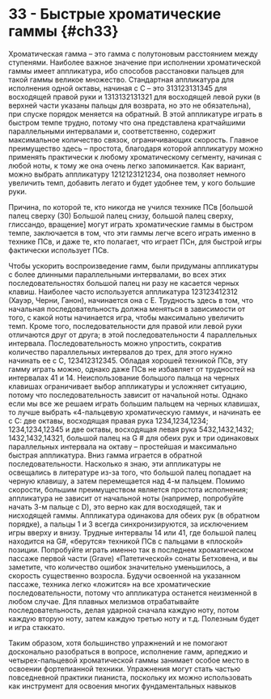 # 33 - Быстрые хроматические гаммы {#ch33}

Хроматическая гамма – это гамма с полутоновым расстоянием между ступенями. Наиболее важное значение при исполнении хроматической гаммы имеет аппликатура, ибо способов расстановки пальцев для такой гаммы великое множество. Стандартная аппликатура для исполнения одной октавы, начиная с C – это 313123131345 для восходящей правой руки и 1313132131321 для восходящей левой руки (в верхней части указаны пальцы для возврата, но это не обязательна), при спуске порядок меняется на обратный. В этой аппликатуре играть в быстром темпе трудно, потому что она представлена кратчайшими параллельными интервалами и, соответственно, содержит максимальное количество связок, ограничивающих скорость. Главное преимущество здесь – простота, благодаря которой аппликатуру можно применять практически к любому хроматическому сегменту, начиная с любой ноты, к тому же она очень легко запоминается. Как вариант, можно выбрать аппликатуру 1212123121234, она позволяет немного увеличить темп, добавить легато и будет удобнее тем, у кого большие руки.

Причина, по которой те, кто никогда не учился технике ПСв [большой палец сверху (30) Большой палец снизу, большой палец сверху, глиссандо, вращение] могут играть хроматические гаммы в быстром темпе, заключается в том, что эти гаммы легче всего играть именно в технике ПСв, и даже те, кто полагает, что играет ПСн, для быстрой игры фактически использует ПСв.

Чтобы ускорить воспроизведение гамм, были придуманы аппликатуры с более длинными параллельными интервалами, во всех этих последовательностях большой палец ни разу не касается черных клавиш. Наиболее часто используется аппликатура 123123412312 (Хауэр, Черни, Ганон), начинается она с E. Трудность здесь в том, что начальная последовательность должна меняться в зависимости от того, с какой ноты начинается игра, чтобы максимально увеличить темп. Кроме того, последовательности для правой или левой руки отличаются друг от друга; в этой последовательности 4 параллельных интервала. Последовательность можно упростить, сократив количество параллельных интервалов до трех, для этого нужно начинать ее с C, 123412312345. Обладая хорошей техникой ПСв, эту гамму играть можно, однако даже ПСв не избавляет от трудностей на интервалах 41 и 14. Неиспользование большого пальца на черных клавишах ограничивает выбор аппликатуры и усложняет ситуацию, потому что последовательность зависит от начальной ноты. Однако если мы все же решаем играть большим пальцем на черных клавишах, то лучше выбрать «4-пальцевую хроматическую гамму«, и начинать ее с C: две октавы, восходящая правая рука 1234,1234,1234; 1234,1234,12345 и две октавы, восходящая левая рука 5432,1432,1432; 1432,1432,14321, большой палец на G # для обеих рук и три одинаковых параллельных интервала на октаву – простейшая и максимально быстрая аппликатура. Вниз гамма играется в обратной последовательности. Насколько я знаю, эти аппликатуры не освещались в литературе из-за того, что большой палец попадает на черную клавишу, а затем перемещается над 4-м пальцем. Помимо скорости, большим преимуществом является простота исполнения; аппликатура не зависит от начальной ноты (например, попробуйте начать 3-м пальце с D), это верно как для восходящей, так и нисходящей гаммы. Аппликатура одинакова для обеих рук (в обратном порядке), а пальцы 1 и 3 всегда синхронизируются, за исключением игры вверху и внизу. Трудные интервалы 14 или 41, где большой палец находится на G#, «берутся» техникой ПСв с пальцами в «плоской» позиции. Попробуйте играть именно так в последнем хроматическом пассаже первой части (Grave) «Патетической» сонаты Бетховена, и вы заметите, что количество ошибок значительно уменьшилось, а скорость существенно возросла. Будучи освоенной на указанном пассаже, техника легко «ложится» на все хроматические последовательности, потому что аппликатура останется неизменной в любом случае. Для плавных мелизмов отрабатывайте последовательность, делая ударной сначала каждую ноту, потом каждую вторую ноту, затем каждую третью ноту и т.д. Полезным будет и игра стаккато.

Таким образом, хотя большинство упражнений и не помогают досконально разобраться в вопросе, исполнение гамм, арпеджио и четырех-пальцевой хроматической гаммы занимает особое место в освоении фортепианной техники. Упражнения могут стать частью повседневной практики пианиста, поскольку их можно использовать как инструмент для освоения многих фундаментальных навыков
